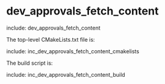 # dev_approvals_fetch_content

include: dev_approvals_fetch_content

The top-level CMakeLists.txt file is:

include: inc_dev_approvals_fetch_content_cmakelists

The build script is:

include: inc_dev_approvals_fetch_content_build
